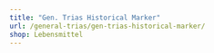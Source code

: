 ```yaml
---
title: "Gen. Trias Historical Marker"
url: /general-trias/gen-trias-historical-marker/
shop: Lebensmittel
---
```

